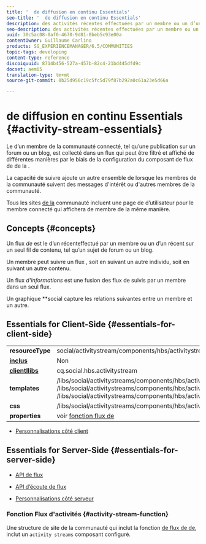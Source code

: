 ```yaml
---
title: '  de diffusion en continu Essentials'
seo-title: '  de diffusion en continu Essentials'
description: des activités récentes effectuées par un membre ou un d’un  récent de la  sur un seul thread de contenu
seo-description: des activités récentes effectuées par un membre ou un d’un  récent de la  sur un seul thread de contenu
uuid: 30c5ac08-0af0-4670-9d81-0beb5c93e00a
contentOwner: Guillaume Carlino
products: SG_EXPERIENCEMANAGER/6.5/COMMUNITIES
topic-tags: developing
content-type: reference
discoiquuid: 8714b456-527a-457b-82c4-21bd445dfd9c
docset: aem65
translation-type: tm+mt
source-git-commit: 0b25d956c19c5fc5d79f87b292a0c61a23e5d66a

---
```



#   de diffusion en continu Essentials {#activity-stream-essentials}

Le  d’un membre de la communauté connecté, tel qu’une publication sur un forum ou un blog, est collecté dans un flux qui peut être filtré et affiché de différentes manières par le biais de la configuration du composant de flux de de la .

La capacité de suivre ajoute un autre ensemble de   lorsque les membres de la communauté suivent des messages d&#39;intérêt ou d&#39;autres membres de la communauté.

Tous les sites [de la](/help/communities/overview.md#communitiessites) communauté incluent une page de  d’utilisateur pour le membre connecté qui affichera  de membre de la même manière.

## Concepts {#concepts}

Un flux *de* est le d’un récenteffectué par un membre ou un d’un récent sur un seul fil de contenu, tel qu’un sujet de forum ou un blog.

Un membre peut suivre un flux  , soit en suivant un autre individu, soit en suivant un autre contenu.

Un flux *d&#39;informations* est une fusion des flux  de  suivis par un membre dans un seul flux.

Un graphique *[](/help/communities/essentials-socialgraph.md)*social capture les relations suivantes entre un membre et un autre.

## Essentials for Client-Side {#essentials-for-client-side}

<table>
 <tbody>
  <tr>
   <td> <strong>resourceType</strong></td>
   <td>social/activitystream/components/hbs/activitystream</td>
  </tr>
  <tr>
   <td> <a href="/help/communities/scf.md#add-or-include-a-communities-component"><strong>inclus</strong></a></td>
   <td>Non</td>
  </tr>
  <tr>
   <td> <a href="/help/communities/clientlibs.md"><strong>clientllibs</strong></a></td>
   <td>cq.social.hbs.activitystream</td>
  </tr>
  <tr>
   <td> <strong>templates</strong></td>
   <td> /libs/social/activitystreams/components/hbs/activitystreams/activitystreams.hbs<br /> /libs/social/activitystreams/components/hbs/activitystreams/activity/activity-title.hbs<br /> /libs/social/activitystreams/components/hbs/activitystreams/activity/activity.hbs</td>
  </tr>
  <tr>
   <td> <strong>css</strong></td>
   <td> /libs/social/activitystreams/components/hbs/activitystreams/clientlibs/activitystreams.css</td>
  </tr>
  <tr>
   <td><strong> properties</strong></td>
   <td>voir <a href="/help/communities/activities.md">fonction  flux de</a></td>
  </tr>
 </tbody>
</table>

* [Personnalisations côté client](/help/communities/client-customize.md)

## Essentials for Server-Side {#essentials-for-server-side}

* [API de flux](https://helpx.adobe.com/experience-manager/6-5/sites/developing/using/reference-materials/javadoc/com/adobe/cq/social/activitystreams/api/package-frame.html)

* [API d’écoute de flux](https://helpx.adobe.com/experience-manager/6-5/sites/developing/using/reference-materials/javadoc/com/adobe/cq/social/activitystreams/listener/api/package-frame.html)

* [Personnalisations côté serveur](/help/communities/server-customize.md)

### Fonction Flux d&#39;activités {#activity-stream-function}

Une structure de site de la communauté qui inclut la fonction [de flux de  de](/help/communities/functions.md#activity-stream-function), inclut un `activity streams` composant configuré.
